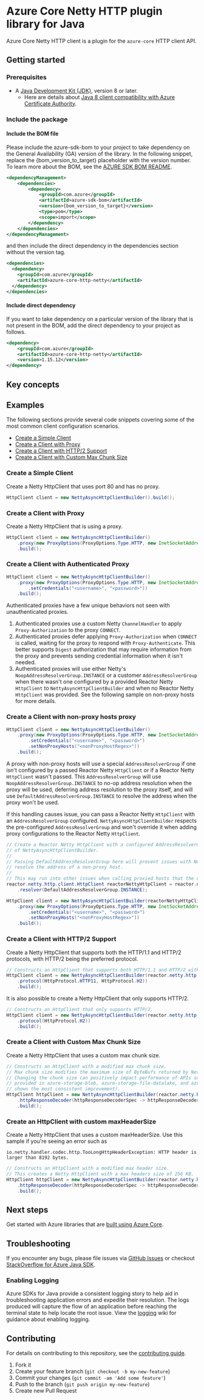 # Azure Core Netty HTTP plugin library for Java

Azure Core Netty HTTP client is a plugin for the `azure-core` HTTP client API.

## Getting started

### Prerequisites

- A [Java Development Kit (JDK)][jdk_link], version 8 or later.
  - Here are details about [Java 8 client compatibility with Azure Certificate Authority][java8_client_compatibility].

### Include the package
#### Include the BOM file

Please include the azure-sdk-bom to your project to take dependency on the General Availability (GA) version of the library. In the following snippet, replace the {bom_version_to_target} placeholder with the version number.
To learn more about the BOM, see the [AZURE SDK BOM README](https://github.com/Azure/azure-sdk-for-java/blob/main/sdk/boms/azure-sdk-bom/README.md).

```xml
<dependencyManagement>
    <dependencies>
        <dependency>
            <groupId>com.azure</groupId>
            <artifactId>azure-sdk-bom</artifactId>
            <version>{bom_version_to_target}</version>
            <type>pom</type>
            <scope>import</scope>
        </dependency>
    </dependencies>
</dependencyManagement>
```
and then include the direct dependency in the dependencies section without the version tag.

```xml
<dependencies>
  <dependency>
    <groupId>com.azure</groupId>
    <artifactId>azure-core-http-netty</artifactId>
  </dependency>
</dependencies>
```

#### Include direct dependency
If you want to take dependency on a particular version of the library that is not present in the BOM,
add the direct dependency to your project as follows.

[//]: # ({x-version-update-start;com.azure:azure-core-http-netty;current})
```xml
<dependency>
    <groupId>com.azure</groupId>
    <artifactId>azure-core-http-netty</artifactId>
    <version>1.15.12</version>
</dependency>
```
[//]: # ({x-version-update-end})

## Key concepts

## Examples

The following sections provide several code snippets covering some of the most common client configuration scenarios.

- [Create a Simple Client](#create-a-simple-client)
- [Create a Client with Proxy](#create-a-client-with-proxy)
- [Create a Client with HTTP/2 Support](#create-a-client-with-http2-support)
- [Create a Client with Custom Max Chunk Size](#create-a-client-with-custom-max-chunk-size)

### Create a Simple Client

Create a Netty HttpClient that uses port 80 and has no proxy.

```java readme-sample-createBasicClient
HttpClient client = new NettyAsyncHttpClientBuilder().build();
```

### Create a Client with Proxy

Create a Netty HttpClient that is using a proxy.

```java readme-sample-createProxyClient
HttpClient client = new NettyAsyncHttpClientBuilder()
    .proxy(new ProxyOptions(ProxyOptions.Type.HTTP, new InetSocketAddress("<proxy-host>", 8888)))
    .build();
```

### Create a Client with Authenticated Proxy

```java readme-sample-createAuthenticatedProxyClient
HttpClient client = new NettyAsyncHttpClientBuilder()
    .proxy(new ProxyOptions(ProxyOptions.Type.HTTP, new InetSocketAddress("<proxy-host>", 8888))
        .setCredentials("<username>", "<password>"))
    .build();
```

Authenticated proxies have a few unique behaviors not seen with unauthenticated proxies.

1. Authenticated proxies use a custom Netty `ChannelHandler` to apply `Proxy-Authorization` to the proxy `CONNECT`.
2. Authenticated proxies defer applying `Proxy-Authorization` when `CONNECT` is called, waiting for the proxy to respond
   with `Proxy-Authenticate`. This better supports `Digest` authorization that may require information from the proxy 
   and prevents sending credential information when it isn't needed.
3. Authenticated proxies will use either Netty's `NoopAddressResolverGroup.INSTANCE` or a customer `AddressResolverGroup`
   when there wasn't one configured by a provided Reactor Netty `HttpClient` to `NettyAsyncHttpClientBuilder` and when 
   no Reactor Netty `HttpClient` was provided. See the following sample on non-proxy hosts for more details.

### Create a Client with non-proxy hosts proxy

```java readme-sample-createProxyWithNonProxyHostsClient
HttpClient client = new NettyAsyncHttpClientBuilder()
    .proxy(new ProxyOptions(ProxyOptions.Type.HTTP, new InetSocketAddress("<proxy-host>", 8888))
        .setCredentials("<username>", "<password>")
        .setNonProxyHosts("<nonProxyHostRegex>"))
    .build();
```

A proxy with non-proxy hosts will use a special `AddressResolverGroup` if one isn't configured by a passed Reactor Netty
`HttpClient` or if a Reactor Netty `HttpClient` wasn't passed. This `AddressResolverGroup` will use 
`NoopAddressResolverGroup.INSTANCE` to no-op address resolution when the proxy will be used, deferring address 
resolution to the proxy itself, and will use `DefaultAddressResolverGroup.INSTANCE` to resolve the address when the 
proxy won't be used.

If this handling causes issue, you can pass a Reactor Netty `HttpClient` with an `AddressResolverGroup` configured.
`NettyAsyncHttpClientBuilder` respects the pre-configured `AddressResolverGroup` and won't override it when adding
proxy configurations to the Reactor Netty `HttpClient`.

```java readme-sample-createProxyWithNonProxyHostsClientCustomResolver
// Create a Reactor Netty HttpClient with a configured AddressResolverGroup to override the default behavior
// of NettyAsyncHttpClientBuilder.
//
// Passing DefaultAddressResolverGroup here will prevent issues with NoopAddressResolverGroup where it won't
// resolve the address of a non-proxy host.
//
// This may run into other issues when calling proxied hosts that the client machine cannot resolve.
reactor.netty.http.client.HttpClient reactorNettyHttpClient = reactor.netty.http.client.HttpClient.create()
    .resolver(DefaultAddressResolverGroup.INSTANCE);

HttpClient client = new NettyAsyncHttpClientBuilder(reactorNettyHttpClient)
    .proxy(new ProxyOptions(ProxyOptions.Type.HTTP, new InetSocketAddress("<proxy-host>", 8888))
        .setCredentials("<username>", "<password>")
        .setNonProxyHosts("<nonProxyHostRegex>"))
    .build();
```

### Create a Client with HTTP/2 Support

Create a Netty HttpClient that supports both the HTTP/1.1 and HTTP/2 protocols, with HTTP/2 being the preferred
protocol.

```java readme-sample-useHttp2WithConfiguredNettyClient 
// Constructs an HttpClient that supports both HTTP/1.1 and HTTP/2 with HTTP/2 being the preferred protocol.
HttpClient client = new NettyAsyncHttpClientBuilder(reactor.netty.http.client.HttpClient.create()
    .protocol(HttpProtocol.HTTP11, HttpProtocol.H2))
    .build();
```

It is also possible to create a Netty HttpClient that only supports HTTP/2.

```java readme-sample-useHttp2OnlyWithConfiguredNettyClient
// Constructs an HttpClient that only supports HTTP/2.
HttpClient client = new NettyAsyncHttpClientBuilder(reactor.netty.http.client.HttpClient.create()
    .protocol(HttpProtocol.H2))
    .build();
```

### Create a Client with Custom Max Chunk Size

Create a Netty HttpClient that uses a custom max chunk size.

```java readme-sample-customMaxChunkSize
// Constructs an HttpClient with a modified max chunk size.
// Max chunk size modifies the maximum size of ByteBufs returned by Netty (later converted to ByteBuffer).
// Changing the chunk size can positively impact performance of APIs such as Storage's download to file methods
// provided in azure-storage-blob, azure-storage-file-datalake, and azure-storage-file-shares (32KB - 64KB have
// shown the most consistent improvement).
HttpClient httpClient = new NettyAsyncHttpClientBuilder(reactor.netty.http.client.HttpClient.create()
    .httpResponseDecoder(httpResponseDecoderSpec -> httpResponseDecoderSpec.maxChunkSize(64 * 1024)))
    .build();
```

### Create an HttpClient with custom maxHeaderSize

Create a Netty HttpClient that uses a custom maxHeaderSize. Use this sample if you're seeing an error such as

```
io.netty.handler.codec.http.TooLongHttpHeaderException: HTTP header is larger than 8192 bytes.
```

```java readme-sample-customMaxHeaderSize
// Constructs an HttpClient with a modified max header size.
// This creates a Netty HttpClient with a max headers size of 256 KB.
HttpClient httpClient = new NettyAsyncHttpClientBuilder(reactor.netty.http.client.HttpClient.create()
    .httpResponseDecoder(httpResponseDecoderSpec -> httpResponseDecoderSpec.maxHeaderSize(256 * 1024)))
    .build();
```

## Next steps

Get started with Azure libraries that are [built using Azure Core](https://azure.github.io/azure-sdk/releases/latest/#java).

## Troubleshooting

If you encounter any bugs, please file issues via [GitHub Issues](https://github.com/Azure/azure-sdk-for-java/issues/new/choose)
or checkout [StackOverflow for Azure Java SDK](https://stackoverflow.com/questions/tagged/azure-java-sdk).

### Enabling Logging

Azure SDKs for Java provide a consistent logging story to help aid in troubleshooting application errors and expedite
their resolution. The logs produced will capture the flow of an application before reaching the terminal state to help
locate the root issue. View the [logging][logging] wiki for guidance about enabling logging.

## Contributing

For details on contributing to this repository, see the [contributing guide](https://github.com/Azure/azure-sdk-for-java/blob/main/CONTRIBUTING.md).

1. Fork it
1. Create your feature branch (`git checkout -b my-new-feature`)
1. Commit your changes (`git commit -am 'Add some feature'`)
1. Push to the branch (`git push origin my-new-feature`)
1. Create new Pull Request

<!-- Links -->
[logging]: https://github.com/Azure/azure-sdk-for-java/wiki/Logging-in-Azure-SDK
[jdk_link]: https://learn.microsoft.com/java/azure/jdk/?view=azure-java-stable
[java8_client_compatibility]: https://learn.microsoft.com/azure/security/fundamentals/azure-ca-details?tabs=root-and-subordinate-cas-list#client-compatibility-for-public-pkis


